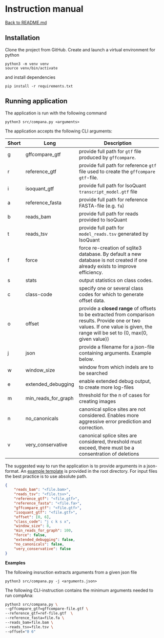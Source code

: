 # Instruction manual
[Back to README.md](../README.md)  

## Installation
Clone the project from GitHub. Create and launch a virtual environment for python 

```
python3 -m venv venv
source venv/bin/activate
```

and install dependencies
```
pip install -r requirements.txt
```

## Running application

The application is run with the following command
```
python3 src/compana.py <arguments>
```

The application accepts the following CLI arguments:

| Short | Long | Description |
| --- | --- | --- |
| g | gffcompare_gtf | provide full path for `gtf` file produced by `gffcompare`. |
| r | reference_gtf | provide full path for reference `gtf` file used to create the `gffcompare` `gtf`-file. |
| i | isoquant_gtf | provide full path for IsoQuant `transcript_model.gtf` file |
| a | reference_fasta | provide full path for reference FASTA-file (e.g. `fa`) |
| b | reads_bam | provide full path for reads provided to IsoQuant |
| t | reads_tsv | provide full path for `model_reads.tsv` generated by IsoQuant |
| f | force | force re-creation of sqlite3 database. By default a new database is not created if one already exists to improve efficiency. |
| s | stats | output statistics on class codes. | 
| c | class-code | specify one or several class codes for which to generate offset data. | 
| o | offset | provide a **closed range** of offsets to be extracted from comparison results. Provide one or two values. If one value is given, the range will be set to (0, max(0, given value)) |
| j | json | provide a filename for a json-file containing arguments. Example below. |
| w | window_size | window from which indels are to be searched |
| e | extended_debugging | enable extended debug output, to create more log-files | 
| m | min_reads_for_graph |threshold for the n of cases for creating images |
| n | no_canonicals | canonical splice sites are not considered. Enables more aggressive error prediction and correction.|
| v | very_conservative | canonical splice sites are considered, threshold must exceed, there must be a consentration of deletions |


The suggested way to run the application is to provide arguments in a json-format. An [example template](../arguments_template.json) is provided in the root directory. For input files the best practice is to use absolute path.
```json
{
    "reads_bam": "<file.bam>",
    "reads_tsv": "<file.tsv>",
    "reference_gtf": "<file.gtf>",
    "reference_fasta": "<file.fa>",
    "gffcompare_gtf": "<file.gtf>",
    "isoquant_gtf": "<file.gtf>",
    "offset": [0, 6],
    "class_code": "j c k s x",
    "window_size": 8,
    "min_reads_for_graph": 100,
    "force": false,
    "extended_debugging": false,
    "no_canonicals": false,
    "very_conservative": false
}
```

**Examples**

The following insruction extracts arguments from a given json file
```
python3 src/compana.py -j <arguments.json>
```

The following CLI-instruction contains the minimum arguments needed to run compAna:
```bash
python3 src/compana.py \
--gffcompare_gtf=gffcompare-file.gtf \
--reference_gtf=ref-file.gtf  \
--reference_fasta=file.fa \
--reads_bam=file.bam \
--reads_tsv=file.tsv \
--offset="0 6"
```
